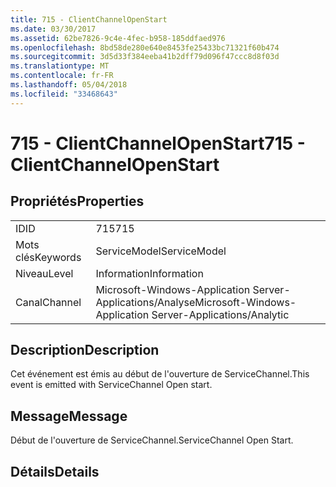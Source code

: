 ```yaml
---
title: 715 - ClientChannelOpenStart
ms.date: 03/30/2017
ms.assetid: 62be7826-9c4e-4fec-b958-185ddfaed976
ms.openlocfilehash: 8bd58de280e640e8453fe25433bc71321f60b474
ms.sourcegitcommit: 3d5d33f384eeba41b2dff79d096f47ccc8d8f03d
ms.translationtype: MT
ms.contentlocale: fr-FR
ms.lasthandoff: 05/04/2018
ms.locfileid: "33468643"
---
```

# <a name="715---clientchannelopenstart"></a><span data-ttu-id="2aa3a-102">715 - ClientChannelOpenStart</span><span class="sxs-lookup"><span data-stu-id="2aa3a-102">715 - ClientChannelOpenStart</span></span>
## <a name="properties"></a><span data-ttu-id="2aa3a-103">Propriétés</span><span class="sxs-lookup"><span data-stu-id="2aa3a-103">Properties</span></span>  
  
|||  
|-|-|  
|<span data-ttu-id="2aa3a-104">ID</span><span class="sxs-lookup"><span data-stu-id="2aa3a-104">ID</span></span>|<span data-ttu-id="2aa3a-105">715</span><span class="sxs-lookup"><span data-stu-id="2aa3a-105">715</span></span>|  
|<span data-ttu-id="2aa3a-106">Mots clés</span><span class="sxs-lookup"><span data-stu-id="2aa3a-106">Keywords</span></span>|<span data-ttu-id="2aa3a-107">ServiceModel</span><span class="sxs-lookup"><span data-stu-id="2aa3a-107">ServiceModel</span></span>|  
|<span data-ttu-id="2aa3a-108">Niveau</span><span class="sxs-lookup"><span data-stu-id="2aa3a-108">Level</span></span>|<span data-ttu-id="2aa3a-109">Information</span><span class="sxs-lookup"><span data-stu-id="2aa3a-109">Information</span></span>|  
|<span data-ttu-id="2aa3a-110">Canal</span><span class="sxs-lookup"><span data-stu-id="2aa3a-110">Channel</span></span>|<span data-ttu-id="2aa3a-111">Microsoft-Windows-Application Server-Applications/Analyse</span><span class="sxs-lookup"><span data-stu-id="2aa3a-111">Microsoft-Windows-Application Server-Applications/Analytic</span></span>|  
  
## <a name="description"></a><span data-ttu-id="2aa3a-112">Description</span><span class="sxs-lookup"><span data-stu-id="2aa3a-112">Description</span></span>  
 <span data-ttu-id="2aa3a-113">Cet événement est émis au début de l'ouverture de ServiceChannel.</span><span class="sxs-lookup"><span data-stu-id="2aa3a-113">This event is emitted with ServiceChannel Open start.</span></span>  
  
## <a name="message"></a><span data-ttu-id="2aa3a-114">Message</span><span class="sxs-lookup"><span data-stu-id="2aa3a-114">Message</span></span>  
 <span data-ttu-id="2aa3a-115">Début de l'ouverture de ServiceChannel.</span><span class="sxs-lookup"><span data-stu-id="2aa3a-115">ServiceChannel Open Start.</span></span>  
  
## <a name="details"></a><span data-ttu-id="2aa3a-116">Détails</span><span class="sxs-lookup"><span data-stu-id="2aa3a-116">Details</span></span>

